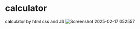 # calculator
calculator  by html css and JS
![Screenshot 2025-02-17 052557](https://github.com/user-attachments/assets/bbb46f89-c82f-4bea-a336-4c728939c485)
